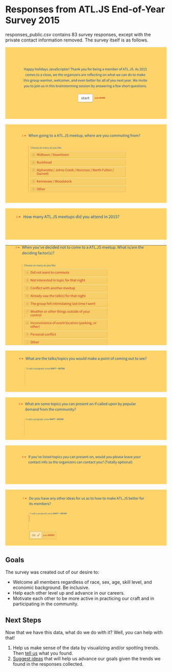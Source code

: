 # Responses from ATL.JS End-of-Year Survey 2015

responses_public.csv contains 83 survey responses, except with the private contact information removed. The survey itself is as follows.

![Welcome Screen](images/welcome.png)

![Locations Commuting From](images/commute-locations.png)

![Attendance](images/attendance.png)

![Attendance Deciding Factors](images/attendance-deciding-factors.png)

![Topics](images/topics.png)

![Mindshare](images/mindshare.png)

![Contact Info](images/contact-info.png)

![Ideas](images/ideas.png)

## Goals

The survey was created out of our desire to:

* Welcome all members regardless of race, sex, age, skill level, and economic background. Be inclusive.
* Help each other level up and advance in our careers.
* Motivate each other to be more active in practicing our craft and in participating in the community.

## Next Steps

Now that we have this data, what do we do with it? Well, *you* can help with that!

1. Help us make sense of the data by visualizing and/or spotting trends. Then [tell us](https://github.com/atlantajavascript/end-of-year-survey-2015/issues/new) what you found.
2. [Suggest ideas](https://github.com/atlantajavascript/end-of-year-survey-2015/issues/new) that will help us advance our goals given the trends we found in the responses collected.


